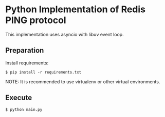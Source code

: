 Python Implementation of Redis PING protocol
============================================

This implementation uses asyncio with libuv event loop.

## Preparation

Install requirements:

```
$ pip install -r requirements.txt
```

NOTE: It is recommended to use virtualenv or other virtual environments.

## Execute

```
$ python main.py
```
